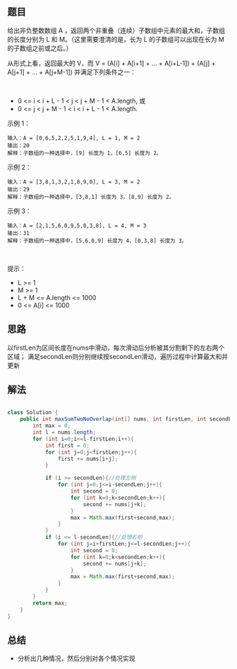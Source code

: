 

## 题目

给出非负整数数组 A ，返回两个非重叠（连续）子数组中元素的最大和，子数组的长度分别为 L 和 M。（这里需要澄清的是，长为 L 的子数组可以出现在长为 M 的子数组之前或之后。）

从形式上看，返回最大的 V，而 V = (A[i] + A[i+1] + ... + A[i+L-1]) + (A[j] + A[j+1] + ... + A[j+M-1]) 并满足下列条件之一：

 

- 0 <= i < i + L - 1 < j < j + M - 1 < A.length, 或
- 0 <= j < j + M - 1 < i < i + L - 1 < A.length.

示例 1：

    输入：A = [0,6,5,2,2,5,1,9,4], L = 1, M = 2
    输出：20
    解释：子数组的一种选择中，[9] 长度为 1，[6,5] 长度为 2。
示例 2：

    输入：A = [3,8,1,3,2,1,8,9,0], L = 3, M = 2
    输出：29
    解释：子数组的一种选择中，[3,8,1] 长度为 3，[8,9] 长度为 2。
示例 3：

    输入：A = [2,1,5,6,0,9,5,0,3,8], L = 4, M = 3
    输出：31
    解释：子数组的一种选择中，[5,6,0,9] 长度为 4，[0,3,8] 长度为 3。
 

提示：

- L >= 1
- M >= 1
- L + M <= A.length <= 1000
- 0 <= A[i] <= 1000

## 思路

以firstLen为区间长度在nums中滑动，每次滑动后分析被其分割剩下的左右两个区域； 满足secondLen则分别继续按secondLen滑动，遍历过程中计算最大和并更新

## 解法
```java

class Solution {
    public int maxSumTwoNoOverlap(int[] nums, int firstLen, int secondLen) {
        int max = 0;
        int l = nums.length;
        for (int i=0;i<=l-firstLen;i++){
            int first = 0;
            for (int j=0;j<firstLen;j++){
                first += nums[i+j];
            }

            if (i >= secondLen){//处理左侧
                for (int j=0;j<=i-secondLen;j++){
                    int second = 0;
                    for (int k=0;k<secondLen;k++){
                        second += nums[j+k];
                    }
                    max = Math.max(first+second,max);
                }
            }
            if (i <= l-secondLen){//处理右侧
                for (int j=i+firstLen;j<=l-secondLen;j++){
                    int second = 0;
                    for (int k=0;k<secondLen;k++){
                        second += nums[j+k];
                    }
                    max = Math.max(first+second,max);
                }
            }
        }
        return max;
    }
}
```

## 总结

- 分析出几种情况，然后分别对各个情况实现 
